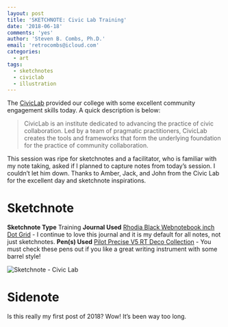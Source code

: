 ```yaml
---
layout: post
title: 'SKETCHNOTE: Civic Lab Training'
date: '2018-06-18'
comments: 'yes'
author: 'Steven B. Combs, Ph.D.'
email: 'retrocombs@icloud.com'
categories:
  - art
tags:
  - sketchnotes
  - civiclab
  - illustration
---
```


The [CivicLab][1] provided our college with some excellent community engagement skills today. A quick description is below:

> CivicLab is an institute dedicated to advancing the practice of civic collaboration. Led by a team of pragmatic practitioners, CivicLab creates the tools and frameworks that form the underlying foundation for the practice of community collaboration.

This session was ripe for sketchnotes and a facilitator, who is familiar with my note taking, asked if I planned to capture notes from today’s session. I couldn’t let him down. Thanks to Amber, Jack, and John from the Civic Lab for the excellent day and sketchnote inspirations.

# Sketchnote

**Sketchnote Type** Training
**Journal Used** [Rhodia Black Webnotebook inch Dot Grid][2] - I continue to love this journal and it is my default for all notes, not just sketchnotes.
**Pen(s) Used** [Pilot Precise V5 RT Deco Collection][3] - You must check these pens out if you like a great writing instrument with some barrel style!

![][image-1]

# Sidenote
Is this really my first post of 2018? Wow! It’s been way too long.

[1]:	http://www.educationcoalition.com/#partners
[2]:	http://amzn.to/2c5gouJ
[3]:	https://amzn.to/2JUDnZK

[image-1]:	http://www.stevencombs.com/images/posts/2018-06-18-civic-lab.png "Sketchnote - Civic Lab"
